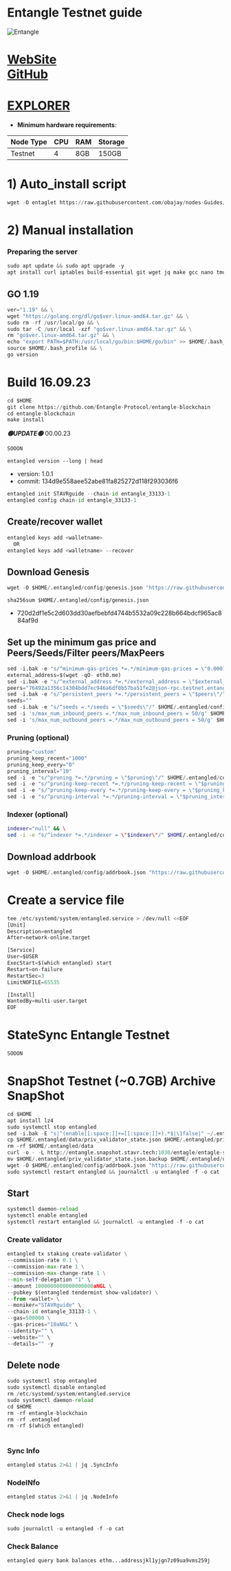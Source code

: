 # Entangle Testnet guide

![Entangle](https://github.com/obajay/nodes-Guides/assets/44331529/933f67f0-6a06-49f9-a27d-bee1b1855190)

[WebSite](https://www.entangle.fi/)\
[GitHub](https://github.com/Entangle-Protocol/entangle-blockchain)
=
[EXPLORER](https://explorer.stavr.tech/Entangle-testnet/staking)
=

- **Minimum hardware requirements**:

| Node Type |CPU | RAM  | Storage  | 
|-----------|----|------|----------|
| Testnet   |   4|  8GB | 150GB    |


# 1) Auto_install script
```python
wget -O entaglet https://raw.githubusercontent.com/obajay/nodes-Guides/main/Projects/Entangle/entaglet && chmod +x entaglet && ./entaglet
```

# 2) Manual installation

### Preparing the server
```python
sudo apt update && sudo apt upgrade -y
apt install curl iptables build-essential git wget jq make gcc nano tmux htop nvme-cli pkg-config libssl-dev libleveldb-dev tar clang bsdmainutils ncdu unzip libleveldb-dev -y
```

## GO 1.19
```python
ver="1.19" && \
wget "https://golang.org/dl/go$ver.linux-amd64.tar.gz" && \
sudo rm -rf /usr/local/go && \
sudo tar -C /usr/local -xzf "go$ver.linux-amd64.tar.gz" && \
rm "go$ver.linux-amd64.tar.gz" && \
echo "export PATH=$PATH:/usr/local/go/bin:$HOME/go/bin" >> $HOME/.bash_profile && \
source $HOME/.bash_profile && \
go version
```

# Build 16.09.23
```python
cd $HOME
git clone https://github.com/Entangle-Protocol/entangle-blockchain
cd entangle-blockchain
make install
```
*******🟢UPDATE🟢******* 00.00.23
```python
SOOON
```

`entangled version --long | head`
- version: 1.0.1
- commit: 134d9e558aee52abe81fa825272d118f293036f6

```python
entangled init STAVRguide --chain-id entangle_33133-1
entangled config chain-id entangle_33133-1
```    

## Create/recover wallet
```python
entangled keys add <walletname>
  OR
entangled keys add <walletname> --recover
```

## Download Genesis
```python
wget -O $HOME/.entangled/config/genesis.json "https://raw.githubusercontent.com/obajay/nodes-Guides/main/Projects/Entangle/genesis.json"


```
`sha256sum $HOME/.entangled/config/genesis.json`
+ 720d2df1e5c2d603dd30aefbebfd4744b5532a09c228b664bdcf965ac884af9d

## Set up the minimum gas price and Peers/Seeds/Filter peers/MaxPeers
```python
sed -i.bak -e "s/^minimum-gas-prices *=.*/minimum-gas-prices = \"0.0001aNGL\"/;" ~/.entangled/config/app.toml
external_address=$(wget -qO- eth0.me) 
sed -i.bak -e "s/^external_address *=.*/external_address = \"$external_address:26656\"/" $HOME/.entangled/config/config.toml
peers="76492a1356c14304bdd7ec946a6df0b57ba51fe2@json-rpc.testnet.entangle.fi:26656"
sed -i.bak -e "s/^persistent_peers *=.*/persistent_peers = \"$peers\"/" $HOME/.entangled/config/config.toml
seeds=""
sed -i.bak -e "s/^seeds =.*/seeds = \"$seeds\"/" $HOME/.entangled/config/config.toml
sed -i 's/max_num_inbound_peers =.*/max_num_inbound_peers = 50/g' $HOME/.entangled/config/config.toml
sed -i 's/max_num_outbound_peers =.*/max_num_outbound_peers = 50/g' $HOME/.entangled/config/config.toml

```
### Pruning (optional)
```python
pruning="custom"
pruning_keep_recent="1000"
pruning_keep_every="0"
pruning_interval="10"
sed -i -e "s/^pruning *=.*/pruning = \"$pruning\"/" $HOME/.entangled/config/app.toml
sed -i -e "s/^pruning-keep-recent *=.*/pruning-keep-recent = \"$pruning_keep_recent\"/" $HOME/.entangled/config/app.toml
sed -i -e "s/^pruning-keep-every *=.*/pruning-keep-every = \"$pruning_keep_every\"/" $HOME/.entangled/config/app.toml
sed -i -e "s/^pruning-interval *=.*/pruning-interval = \"$pruning_interval\"/" $HOME/.entangled/config/app.toml
```
### Indexer (optional) 
```bash
indexer="null" && \
sed -i -e "s/^indexer *=.*/indexer = \"$indexer\"/" $HOME/.entangled/config/config.toml
```

## Download addrbook
```python
wget -O $HOME/.entangled/config/addrbook.json "https://raw.githubusercontent.com/obajay/nodes-Guides/main/Projects/Entangle/addrbook.json"
```

# Create a service file
```python
tee /etc/systemd/system/entangled.service > /dev/null <<EOF
[Unit]
Description=entangled
After=network-online.target

[Service]
User=$USER
ExecStart=$(which entangled) start
Restart=on-failure
RestartSec=3
LimitNOFILE=65535

[Install]
WantedBy=multi-user.target
EOF
```
# StateSync Entangle Testnet
```python
SOOON
```
# SnapShot Testnet (~0.7GB) Archive SnapShot
```python
cd $HOME
apt install lz4
sudo systemctl stop entangled
sed -i.bak -E "s|^(enable[[:space:]]+=[[:space:]]+).*$|\1false|" ~/.entangled/config/config.toml
cp $HOME/.entangled/data/priv_validator_state.json $HOME/.entangled/priv_validator_state.json.backup
rm -rf $HOME/.entangled/data
curl -o - -L http://entangle.snapshot.stavr.tech:1030/entagle/entagle-snap.tar.lz4 | lz4 -c -d - | tar -x -C $HOME/.entangled --strip-components 2
mv $HOME/.entangled/priv_validator_state.json.backup $HOME/.entangled/data/priv_validator_state.json
wget -O $HOME/.entangled/config/addrbook.json "https://raw.githubusercontent.com/obajay/nodes-Guides/main/Projects/Entangle/addrbook.json"
sudo systemctl restart entangled && journalctl -u entangled -f -o cat
```

## Start
```python
systemctl daemon-reload
systemctl enable entangled
systemctl restart entangled && journalctl -u entangled -f -o cat
```

### Create validator
```python
entangled tx staking create-validator \
--commission-rate 0.1 \
--commission-max-rate 1 \
--commission-max-change-rate 1 \
--min-self-delegation "1" \
--amount 1000000000000000000aNGL \
--pubkey $(entangled tendermint show-validator) \
--from <wallet> \
--moniker="STAVRguide" \
--chain-id entangle_33133-1 \
--gas=500000 \
--gas-prices="10aNGL" \
--identity="" \
--website="" \
--details="" -y
```

## Delete node
```python
sudo systemctl stop entangled
sudo systemctl disable entangled
rm /etc/systemd/system/entangled.service
sudo systemctl daemon-reload
cd $HOME
rm -rf entangle-blockchain
rm -rf .entangled
rm -rf $(which entangled)
```
#
### Sync Info
```python
entangled status 2>&1 | jq .SyncInfo
```
### NodeINfo
```python
entangled status 2>&1 | jq .NodeInfo
```
### Check node logs
```python
sudo journalctl -u entangled -f -o cat
```
### Check Balance
```python
entangled query bank balances ethm...addressjkl1yjgn7z09ua9vms259j
```
